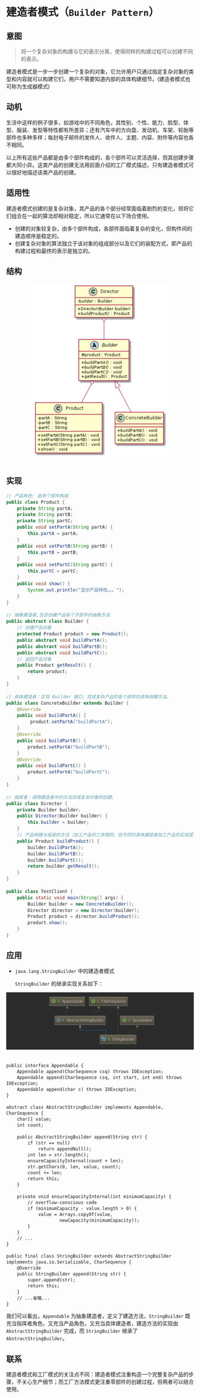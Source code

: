 建造者模式（`Builder Pattern`）
====================
## **意图**
> 将一个复杂对象的构建与它的表示分离，使得同样的构建过程可以创建不同的表示。

建造者模式是一步一步创建一个复杂的对象，它允许用户只通过指定复杂对象的类型和内容就可以构建它们，用户不需要知道内部的具体构建细节。(建造者模式也可称为生成器模式)

## **动机**
 生活中这样的例子很多，如游戏中的不同角色，其性别、个性、能力、脸型、体型、服装、发型等特性都有所差异；还有汽车中的方向盘、发动机、车架、轮胎等部件也多种多样；每封电子邮件的发件人、收件人、主题、内容、附件等内容也各不相同。

以上所有这些产品都是由多个部件构成的，各个部件可以灵活选择，但其创建步骤都大同小异。这类产品的创建无法用前面介绍的工厂模式描述，只有建造者模式可以很好地描述该类产品的创建。

## **适用性**
建造者模式创建的是复杂对象，其产品的各个部分经常面临着剧烈的变化，但将它们组合在一起的算法却相对稳定，所以它通常在以下场合使用。
- 创建的对象较复杂，由多个部件构成，各部件面临着复杂的变化，但构件间的建造顺序是稳定的。
- 创建复杂对象的算法独立于该对象的组成部分以及它们的装配方式，即产品的构建过程和最终的表示是独立的。

## **结构**
<div align="center"> <img src="images/16.builder.png" width="360px"> </div><br>

## **实现**

```java
// 产品角色: 由多个部件构成
public class Product {
	private String partA;
	private String partB;
	private String partC;
	public void setPartA(String partA) {
		this.partA = partA;
	}
	public void setPartB(String partB) {
		this.partB = partB;
	}
	public void setPartC(String partC) {
		this.partC = partC;
	}
	public void show() {
		System.out.println("显示产品特性。。。");
	}
}

// 抽象建造者,包含创建产品各个子部件的抽象方法
public abstract class Builder {
	// 创建产品对象
	protected Product product = new Product();
	public abstract void buildPartA();
	public abstract void buildPartB();
	public abstract void buildPartC();
	// 返回产品对象
	public Product getResult() {
		return product;
	}
}

// 具体建造者：实现 Builder 接口，完成复杂产品的各个部件的具体创建方法。
public class ConcreteBuilder extends Builder {
	@Override
	public void buildPartA() {
		 product.setPartA("buildPartA");
	}
	@Override
	public void buildPartB() {
		product.setPartA("buildPartB");
	}
	@Override
	public void buildPartC() {
		product.setPartA("buildPartC");
	}
}

// 指挥者：调用建造者中的方法完成复杂对象的创建。
public class Director {
	private Builder builder;
	public Director(Builder builder) {
		this.builder = builder;
	}
    // 产品构建与组装的方法（加工产品的工序相同，但不同的具体建造者加工产品的实现逻辑不同，从而生产出不同的产品）
	public Product buildProduct() {
		builder.buildPartA();
		builder.buildPartB();
		builder.buildPartC();
		return builder.getResult();
	}
}

public class TestClient {
	public static void main(String[] args) {
		Builder builder = new ConcreteBuilder();
		Director director = new Director(builder);
		Product product = director.buildProduct();
		product.show();
	}
}
```
## **应用**
- ``java.lang.StringBuilder`` 中的建造者模式

  ``StringBuilder`` 的继承实现关系如下：
<div align="center"> <img src="images/16.builder2.png" width="560px"> </div><br>

```
public interface Appendable {
    Appendable append(CharSequence csq) throws IOException;
    Appendable append(CharSequence csq, int start, int end) throws IOException;
    Appendable append(char c) throws IOException;
}

abstract class AbstractStringBuilder implements Appendable, CharSequence {
    char[] value;
    int count;
    
    public AbstractStringBuilder append(String str) {
        if (str == null)
            return appendNull();
        int len = str.length();
        ensureCapacityInternal(count + len);
        str.getChars(0, len, value, count);
        count += len;
        return this;
    }
    
    private void ensureCapacityInternal(int minimumCapacity) {
        // overflow-conscious code
        if (minimumCapacity - value.length > 0) {
            value = Arrays.copyOf(value,
                    newCapacity(minimumCapacity));
        }
    }
    // ...
}

public final class StringBuilder extends AbstractStringBuilder implements java.io.Serializable, CharSequence {
    @Override
    public StringBuilder append(String str) {
        super.append(str);
        return this;
    }
    // ...省略...
}
```
我们可以看出，``Appendable`` 为抽象建造者，定义了建造方法，``StringBuilder`` 既充当指挥者角色，又充当产品角色，又充当具体建造者，建造方法的实现由 ``AbstractStringBuilder`` 完成，而 ``StringBuilder`` 继承了 ``AbstractStringBuilder``。

## **联系**
建造者模式和工厂模式的关注点不同：建造者模式注重构造一个完整复杂产品的步骤，不关心生产细节；而工厂方法模式更注重零部件的创建过程，但两者可以结合使用。

